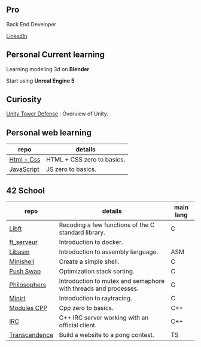  ## Pro
 Back End Developer
 
 [LinkedIn](https://www.linkedin.com/in/s%C3%A9bastien-morel--/)
 
 ## Personal Current learning
 
 Learning modeling 3d on **Blender**
 
 Start using **Unreal Engine 5**
 
 ## Curiosity
 [Unity Tower Defense](https://github.com/Morseb-aeiciae/TD_Unity) : Overview of Unity.
 
 
 ## Personal web learning
 
 |repo|details
 |-|-
 | [Html + Css](https://github.com/Morseb-aeiciae/HTML_CSS)       | HTML + CSS zero to basics.
 | [JavaScript](https://github.com/Morseb-aeiciae/JavaScript)     | JS zero to basics.
 
 
 ## 42 School 
 
 | repo | details | main lang
 |-|-|-
 | [Libft](https://github.com/Morseb-aeiciae/libft)                     | Recoding a few functions of the C standard library.             | C
 | [ft_serveur](https://github.com/Morseb-aeiciae/ft_serveur)           | Introduction to docker.                                         | 
 | [Libasm](https://github.com/Morseb-aeiciae/libasm)                   | Introduction to assembly language.                              | ASM
 | [Minishell](https://github.com/Morseb-aeiciae/minishell)             | Create a simple shell.                                          | C
 | [Push Swap](https://github.com/Morseb-aeiciae/push_swap)             | Optimization stack sorting.                                     | C
 | [Philosophers](https://github.com/Morseb-aeiciae/philo)              | Introduction to mutex and semaphore with threads and processes. | C
 | [Minirt](https://github.com/Morseb-aeiciae/minirt)                   | Introduction to raytracing.                                     | C
 | [Modules CPP](https://github.com/Morseb-aeiciae/CPP)                 | Cpp zero to basics.                                             | C++
 | [IRC](https://github.com/Morseb-aeiciae/IRC)                         | C++ IRC server working with an official client.                 | C++
 | [Transcendence](https://github.com/Morseb-aeiciae/ft_transcendence)  | Build a website to a pong contest.                              | TS
